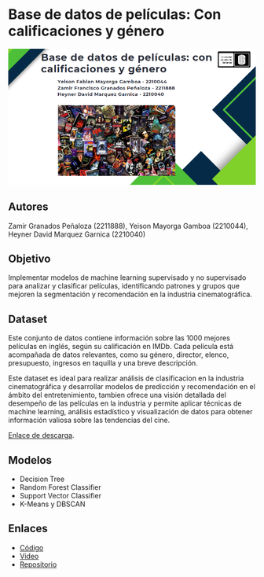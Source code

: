 # Base de datos de películas: Con calificaciones y género


![Banner del Proyecto](/Peliculas1.png) 

## **Autores**
Zamir Granados Peñaloza (2211888), Yeison Mayorga Gamboa (2210044), Heyner David Marquez Garnica (2210040)

## **Objetivo**
Implementar modelos de machine learning supervisado y no supervisado para analizar y clasificar películas, identificando patrones y grupos que mejoren la segmentación y recomendación en la industria cinematográfica.

## **Dataset**
Este conjunto de datos contiene información sobre las 1000 mejores películas en inglés, según su calificación en IMDb. Cada película está acompañada de datos relevantes, como su género, director, elenco, presupuesto, ingresos en taquilla y una breve descripción.

Este dataset es ideal para realizar análisis de clasificacion en la industria cinematográfica y desarrollar modelos de predicción y recomendación en el ámbito del entretenimiento, tambien ofrece una visión detallada del desempeño de las películas en la industria y permite aplicar técnicas de machine learning, análisis estadístico y visualización de datos para obtener información valiosa sobre las tendencias del cine.

[Enlace de descarga](https://www.kaggle.com/datasets/ochid7/a-dataset-of-movie-information-and-rating/data).

## **Modelos**
- Decision Tree
- Random Forest Classifier
- Support Vector Classifier
- K-Means y DBSCAN 

## **Enlaces**
- [Código](https://colab.research.google.com/drive/1efhKeUbdFvfm0PKlSze4fW81rAIJaOJW?usp=sharing)
- [Video](https://youtu.be/MFlOjRH2M50)
- [Repositorio](https://github.com/Zamir2211888/Base-de-datos-de-peliculas)

